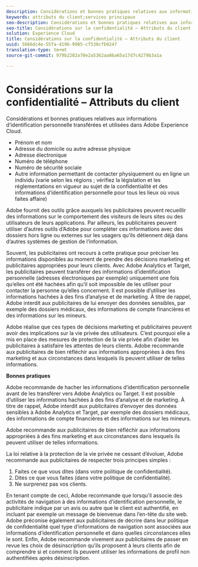 ```yaml
---
description: Considérations et bonnes pratiques relatives aux informations d’identification personnelle transférées et utilisées dans Adobe Experience Cloud.
keywords: attributs du client;services principaux
seo-description: Considérations et bonnes pratiques relatives aux informations d’identification personnelle transférées et utilisées dans Adobe Experience Cloud.
seo-title: Considérations sur la confidentialité – Attributs du client
solution: Experience Cloud
title: Considérations sur la confidentialité – Attributs du client
uuid: 5666dc4e-55fa-4196-9985-cf530cfb9247
translation-type: tm+mt
source-git-commit: 979b2202a70e2a5362aa86a65a17d7c4279b3a1a

---
```



# Considérations sur la confidentialité – Attributs du client

Considérations et bonnes pratiques relatives aux informations d’identification personnelle transférées et utilisées dans Adobe Experience Cloud.


<!-- <p>https://wiki.corp.adobe.com/display/omtrplatform/Visitor+Enrichment+and+privacy#VisitorEnrichmentandprivacy-INFORMATIONASSOCIATIONOPTIONS </p> -->


* Prénom et nom
* Adresse du domicile ou autre adresse physique
* Adresse électronique
* Numéro de téléphone
* Numéro de sécurité sociale
* Autre information permettant de contacter physiquement ou en ligne un individu (varie selon les régions ; vérifiez la législation et les réglementations en vigueur au sujet de la confidentialité et des informations d’identification personnelle pour tous les lieux où vous faites affaire)


Adobe fournit des outils grâce auxquels les publicitaires peuvent recueillir des informations sur le comportement des visiteurs de leurs sites ou des utilisateurs de leurs applications. Par ailleurs, les publicitaires peuvent utiliser d’autres outils d’Adobe pour compléter ces informations avec des dossiers hors ligne ou externes sur les usagers qu’ils détiennent déjà dans d’autres systèmes de gestion de l’information.

Souvent, les publicitaires ont recours à cette pratique pour préciser les informations disponibles au moment de prendre des décisions marketing et publicitaires appropriées pour leurs clients. Avec Adobe Analytics et Target, les publicitaires peuvent transférer des informations d’identification personnelle (adresses électroniques par exemple) uniquement une fois qu’elles ont été hachées afin qu’il soit impossible de les utiliser pour contacter la personne qu’elles concernent. Il est possible d’utiliser les informations hachées à des fins d’analyse et de marketing. À titre de rappel, Adobe interdit aux publicitaires de lui envoyer des données sensibles, par exemple des dossiers médicaux, des informations de compte financières et des informations sur les mineurs.

Adobe réalise que ces types de décisions marketing et publicitaires peuvent avoir des implications sur la vie privée des utilisateurs. C’est pourquoi elle a mis en place des mesures de protection de la vie privée afin d’aider les publicitaires à satisfaire les attentes de leurs clients. Adobe recommande aux publicitaires de bien réfléchir aux informations appropriées à des fins marketing et aux circonstances dans lesquels ils peuvent utiliser de telles informations.

**Bonnes pratiques**

Adobe recommande de hacher les informations d’identification personnelle avant de les transférer vers Adobe Analytics ou Target. Il est possible d’utiliser les informations hachées à des fins d’analyse et de marketing. À titre de rappel, Adobe interdit aux publicitaires d’envoyer des données sensibles à Adobe Analytics et Target, par exemple des dossiers médicaux, des informations de compte financières et des informations sur les mineurs.

Adobe recommande aux publicitaires de bien réfléchir aux informations appropriées à des fins marketing et aux circonstances dans lesquels ils peuvent utiliser de telles informations.

La loi relative à la protection de la vie privée ne cessant d’évoluer, Adobe recommande aux publicitaires de respecter trois principes simples :

1. Faites ce que vous dites (dans votre politique de confidentialité).
1. Dites ce que vous faites (dans votre politique de confidentialité).
1. Ne surprenez pas vos clients.

En tenant compte de ceci, Adobe recommande que lorsqu’il associe des activités de navigation à des informations d’identification personnelle, le publicitaire indique par un avis ou autre que le client est authentifié, en incluant par exemple un message de bienvenue dans l’en-tête du site web. Adobe préconise également aux publicitaires de décrire dans leur politique de confidentialité quel type d’informations de navigation sont associées aux informations d’identification personnelle et dans quelles circonstances elles le sont. Enfin, Adobe recommande vivement aux publicitaires de passer en revue les choix de désinscription qu’ils proposent à leurs clients afin de comprendre si et comment ils peuvent utiliser les informations de profil non authentifiées après désinscription.

<!-- <p> <b>Vinay Geol</b> should help craft privacy regarding how all MAC uses privacy/cookies. Privacy implications around each part of the workflow. Moving from CRM to MAC. Can it include PII? What is PII? What isn't PII? </p> 
<p>CRM data is Known Data or Info. Going to combine with activity that occurs when visitor was not authenticated. PII wiki: </p> 
<p>https://wiki.corp.adobe.com/display/omtrplatform/Visitor+Enrichment+and+privacy#VisitorEnrichmentandprivacy-INFORMATIONASSOCIATIONOPTIONS </p> 
<p>Refactoring of implementation docs as it relates to privacy and cookies. </p> 
<p>Add content to https://marketing.adobe.com/resources/help/en_US/mcloud/t-publish-audience-segment.html, as follows: </p> 
<p> Audiences are not filtered based on the authentication state of a visitor. If a visitor can browse your site in un-authenticated and authenticated states, actions that occur when a visitor is un-authenticated can still cause a visitor to be included in an audience. Please review <link> to understand the full privacy implications of audience sharing. </p> 
<p>That "link" goes to a topic dedicated to PII, with this text: </p> 
<p> - Adobe Analytics allows its advertisers to upload personally identifiable information (PII) such as email addresses. When uploading PII to Adobe Analytics, Adobe recommends that the customer should hash PII prior to uploading it to Adobe. Hashed information can still be used for analysis and for marketing purposes. As a reminder, Adobe prohibits advertisers from sending sensitive personal information to Adobe Analytics, such as medical records, financial account information, and information about minors. </p> 
<p> - Adobe recommends its advertisers carefully consider which information is appropriate to use for marketing purposes and in which circumstances the advertiser has permission to use such information. </p> 
<p> - As consumer privacy law remains in flux, Adobe recommends that advertisers respect three common tenets: 1) Do what you say (in your privacy policy); 2) Say what you do (in your privacy policy); and 3) Don't surprise your consumers. </p> 
<p> - With these expectations in mind, Adobe recommends that when an advertiser associates browsing activities to PII, the advertiser provide notices/personalization indicating that the consumer is authenticated. An example of this is including a 'Hello, Jane' greeting within the header of the website. Adobe also recommends that advertisers describe in its privacy policy what type of browsing information it associates with PII and under what circumstances browsing information is associated with PII. Lastly, Adobe strongly recommends advertisers review the opt out choices they provide their consumers to understand whether and how they can use unauthenticated profile information post opt out. </p> 
<p>Possibly revamp the cookies to include privacy, with best practices: https://marketing.adobe.com/resources/help/en_US/whitepapers/cookies/ </p> -->
